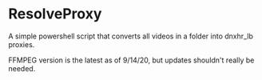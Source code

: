 # ResolveProxy
A simple powershell script that converts all videos in a folder into dnxhr_lb proxies.

FFMPEG version is the latest as of 9/14/20, but updates shouldn't really be needed.
